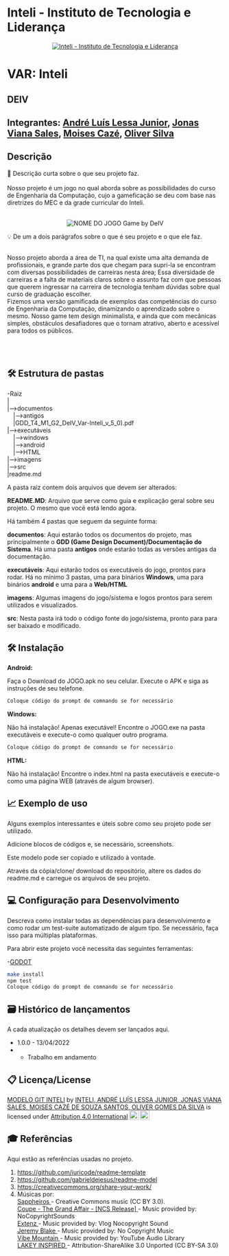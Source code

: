 # Inteli - Instituto de Tecnologia e Liderança 

<p align="center">
<a href= "https://www.inteli.edu.br/"><img src="https://www.inteli.edu.br/wp-content/uploads/2021/08/20172028/marca_1-2.png" alt="Inteli - Instituto de Tecnologia e Liderança" border="0"></a>
</p>

# VAR: Inteli

## DEIV

## Integrantes: <a href="https://www.linkedin.com/in/andr%C3%A9-lu%C3%ADs-lessa-junior-779801205/">André Luís Lessa Junior</a>, <a href="https://https://www.linkedin.com/in/jonas-viana-sales-a637ab237//">Jonas Viana Sales</a>, <a href="https://www.linkedin.com/in/moises-caze-735a99231/">Moises Cazé</a>, <a href="https://www.linkedin.com/in/victorbarq/">Oliver Silva</a>

## Descrição

📜 Descrição curta sobre o que seu projeto faz.
<br><br>
Nosso projeto é um jogo no qual aborda sobre as possibilidades do curso de Engenharia da Computação, cujo a gameficação se deu com base nas diretrizes do MEC e da grade curricular do Inteli.
<br><br>
<p align="center">
<img src="https://i.imgur.com/51eMoTz.png" alt="NOME DO JOGO" border="0">
  Game by DeIV
</p>


💡 De um a dois parágrafos sobre o que é seu projeto e o que ele faz.
<br><br>

  Nosso projeto aborda a área de TI, na qual existe uma alta demanda de profissionais, e grande parte dos que chegam para supri-la se encontram com diversas possibilidades de carreiras nesta área; Essa diversidade de carreiras e a falta de materiais claros sobre o assunto faz com que pessoas que querem ingressar na carreira de tecnologia tenham dúvidas sobre qual curso de graduação escolher.         
  Fizemos uma versão gamificada de exemplos das competências do curso de Engenharia da Computação, dinamizando o aprendizado sobre o mesmo. Nosso game tem design minimalista, e ainda que com mecânicas simples, obstáculos desafiadores que o tornam atrativo, aberto e acessível para todos os públicos.
  

<br><br>

## 🛠 Estrutura de pastas

-Raiz<br>
|<br>
|-->documentos<br>
  &emsp;|-->antigos<br>
  &emsp;|GDD_T4_M1_G2_DeIV_Var-Inteli_v_5_0).pdf<br>
|-->executáveis<br>
  &emsp;|-->windows<br>
  &emsp;|-->android<br>
  &emsp;|-->HTML<br>
|-->imagens<br>
|-->src<br>
|readme.md<br>

A pasta raiz contem dois arquivos que devem ser alterados:

<b>README.MD</b>: Arquivo que serve como guia e explicação geral sobre seu projeto. O mesmo que você está lendo agora.

Há também 4 pastas que seguem da seguinte forma:

<b>documentos</b>: Aqui estarão todos os documentos do projeto, mas principalmente o <b>GDD (Game Design Document)/Documentação do Sistema</b>. Há uma pasta <b>antigos</b> onde estarão todas as versões antigas da documentação.

<b>executáveis</b>: Aqui estarão todos os executáveis do jogo, prontos para rodar. Há no mínimo 3 pastas, uma para binários <b>Windows</b>, uma para binários <b>android</b> e uma para a <b>Web/HTML</b>

<b>imagens</b>: Algumas imagens do jogo/sistema e logos prontos para serem utilizados e visualizados.

<b>src</b>: Nesta pasta irá todo o código fonte do jogo/sistema, pronto para para ser baixado e modificado.

## 🛠 Instalação

<b>Android:</b>

Faça o Download do JOGO.apk no seu celular.
Execute o APK e siga as instruções de seu telefone.

```sh
Coloque código do prompt de comnando se for necessário
```

<b>Windows:</b>

Não há instalação! Apenas executável!
Encontre o JOGO.exe na pasta executáveis e execute-o como qualquer outro programa.

```sh
Coloque código do prompt de comnando se for necessário
```

<b>HTML:</b>

Não há instalação!
Encontre o index.html na pasta executáveis e execute-o como uma página WEB (através de algum browser).

## 📈 Exemplo de uso

Alguns exemplos interessantes e úteis sobre como seu projeto pode ser utilizado.

Adicione blocos de códigos e, se necessário, screenshots.

Este modelo pode ser copiado e utilizado à vontade.

Através da cópia/clone/ download do repositório, altere os dados do readme.md e carregue os arquivos de seu projeto.

## 💻 Configuração para Desenvolvimento

Descreva como instalar todas as dependências para desenvolvimento e como rodar um test-suite automatizado de algum tipo. Se necessário, faça isso para múltiplas plataformas.

Para abrir este projeto você necessita das seguintes ferramentas:

-<a href="https://godotengine.org/download">GODOT</a>

```sh
make install
npm test
Coloque código do prompt de comnando se for necessário
```

## 🗃 Histórico de lançamentos

A cada atualização os detalhes devem ser lançados aqui.


* 1.0.0 - 13/04/2022
* 
    * Trabalho em andamento

## 📋 Licença/License

<p xmlns:cc="http://creativecommons.org/ns#" xmlns:dct="http://purl.org/dc/terms/"><a property="dct:title" rel="cc:attributionURL" href="https://github.com/Spidus/Teste_Final_1">MODELO GIT INTELI</a> by <a rel="cc:attributionURL dct:creator" property="cc:attributionName" href="https://www.yggbrasil.com.br/vr">INTELI, ANDRÉ LUÍS LESSA JUNIOR, JONAS VIANA SALES, MOISES CAZÉ DE SOUZA SANTOS, OLIVER GOMES DA SILVA</a> is licensed under <a href="http://creativecommons.org/licenses/by/4.0/?ref=chooser-v1" target="_blank" rel="license noopener noreferrer" style="display:inline-block;">Attribution 4.0 International<img style="height:22px!important;margin-left:3px;vertical-align:text-bottom;" src="https://mirrors.creativecommons.org/presskit/icons/cc.svg?ref=chooser-v1"><img style="height:22px!important;margin-left:3px;vertical-align:text-bottom;" src="https://mirrors.creativecommons.org/presskit/icons/by.svg?ref=chooser-v1"></a></p>

## 🎓 Referências

Aqui estão as referências usadas no projeto.

1. <https://github.com/iuricode/readme-template>
2. <https://github.com/gabrieldejesus/readme-model>
3. <https://creativecommons.org/share-your-work/>
4. Músicas por:<br>
<a href="https://www.youtube.com/watch?v=58_lDv9blJk"> Sappheiros </a> - Creative Commons music (CC BY 3.0).<br>
<a href="https://www.youtube.com/watch?v=h8QmAgPQU_s"> Coupe - The Grand Affair - [NCS Release] </a> - Music provided by: NoCopyrightSounds<br>
<a href="https://www.youtube.com/watch?v=-WqPYbW4n7M"> Extenz </a> - Music provided by: Vlog Nocopyright Sound<br>
<a href="https://www.youtube.com/watch?v=mrgVpZhjOWk"> Jeremy Blake </a> - Music provided by: No Copyright Music<br>
<a href="https://www.youtube.com/watch?v=CO6gpC4het8"> Vibe Mountain </a> - Music provided by: YouTube Audio Library<br>
<a href="https://www.youtube.com/watch?v=3HjG1Y4QpVA"> LAKEY INSPIRED </a> - Attribution-ShareAlike 3.0 Unported (CC BY-SA 3.0)
